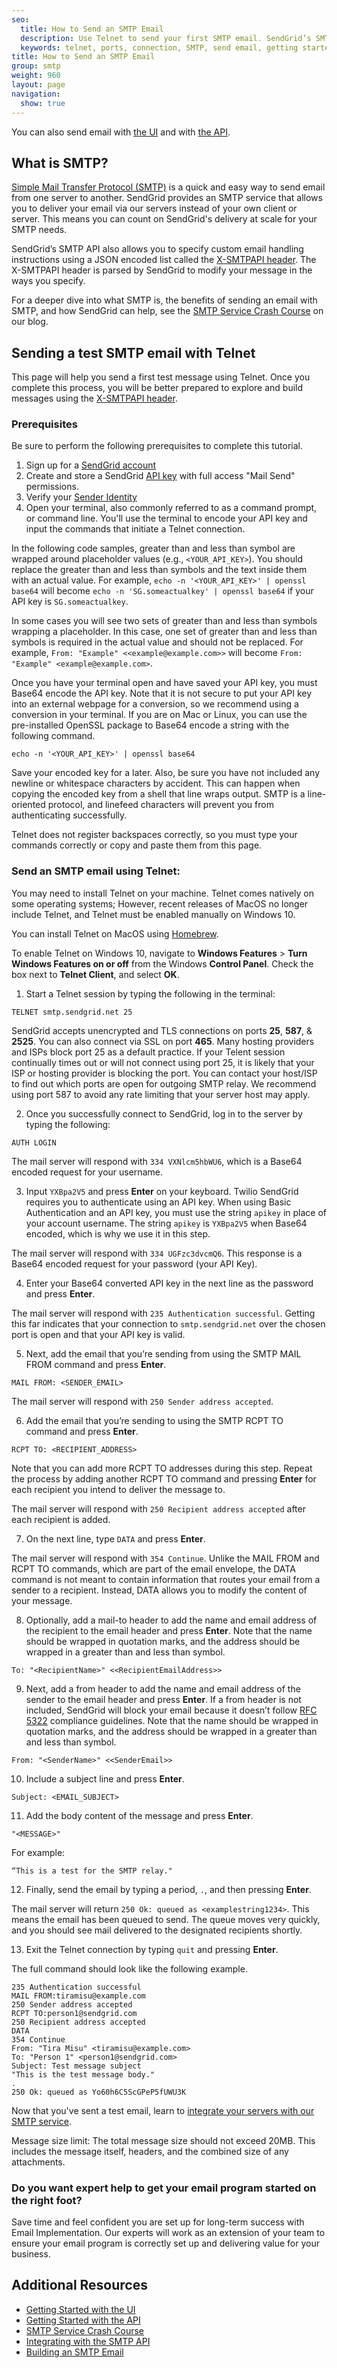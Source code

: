 ```yaml
---
seo:
  title: How to Send an SMTP Email
  description: Use Telnet to send your first SMTP email. SendGrid’s SMTP API allows developers to specify custom handling instructions for email using an X-SMTPAPI header inserted into the message.
  keywords: telnet, ports, connection, SMTP, send email, getting started
title: How to Send an SMTP Email
group: smtp
weight: 960
layout: page
navigation:
  show: true
---
```


You can also send email with [the UI]({{root_url}}/ui/sending-email/how-to-send-email-with-marketing-campaigns/) and with [the API]({{root_url}}/api-reference/).

## What is SMTP?

[Simple Mail Transfer Protocol (SMTP)]({{root_url}}/glossary/smtp/) is a quick and easy way to send email from one server to another. SendGrid provides an SMTP service that allows you to deliver your email via our servers instead of your own client or server. This means you can count on SendGrid's delivery at scale for your SMTP needs.

SendGrid’s SMTP API also allows you to specify custom email handling instructions using a JSON encoded list called the [X-SMTPAPI header]({{root_url}}/for-developers/sending-email/building-an-x-smtpapi-header/). The X-SMTPAPI header is parsed by SendGrid to modify your message in the ways you specify.

For a deeper dive into what SMTP is, the benefits of sending an email with SMTP, and how SendGrid can help, see the [SMTP Service Crash Course](https://sendgrid.com/blog/smtp-service-crash-course/) on our blog.

## Sending a test SMTP email with Telnet

This page will help you send a first test message using Telnet. Once you complete this process, you will be better prepared to explore and build messages using the [X-SMTPAPI header]({{root_url}}/for-developers/sending-email/building-an-x-smtpapi-header/).

### Prerequisites

Be sure to perform the following prerequisites to complete this tutorial.

1. Sign up for a [SendGrid account](https://signup.sendgrid.com/)
2. Create and store a SendGrid [API key](https://app.sendgrid.com/settings/api_keys) with full access "Mail Send" permissions.
3. Verify your [Sender Identity]({{root_url}}/for-developers/sending-email/sender-identity/)
4. Open your terminal, also commonly referred to as a command prompt, or command line. You'll use the terminal to encode your API key and input the commands that initiate a Telnet connection.

<call-out>

In the following code samples, greater than and less than symbol are wrapped around placeholder values (e.g., `<YOUR_API_KEY>`). You should replace the greater than and less than symbols and the text inside them with an actual value. For example, `echo -n '<YOUR_API_KEY>' | openssl base64` will become `echo -n 'SG.someactualkey' | openssl base64` if your API key is `SG.someactualkey`.

In some cases you will see two sets of greater than and less than symbols wrapping a placeholder. In this case, one set of greater than and less than symbols is required in the actual value and should not be replaced. For example, `From: "Example" <<example@example.com>>` will become `From: "Example" <example@example.com>`.

</call-out>

Once you have your terminal open and have saved your API key, you must Base64 encode the API key. Note that it is not secure to put your API key into an external webpage for a conversion, so we recommend using a conversion in your terminal. If you are on Mac or Linux, you can use the pre-installed OpenSSL package to Base64 encode a string with the following command.

```shell
echo -n '<YOUR_API_KEY>' | openssl base64
```

Save your encoded key for a later. Also, be sure you have not included any newline or whitespace characters by accident. This can happen when copying the encoded key from a shell that line wraps output. SMTP is a line-oriented protocol, and linefeed characters will prevent you from authenticating successfully.

<call-out type="warning">

Telnet does not register backspaces correctly, so you must type your commands correctly or copy and paste them from this page.

</call-out>

### Send an SMTP email using Telnet:

<call-out>

You may need to install Telnet on your machine. Telnet comes natively on some operating systems; However, recent releases of MacOS no longer include Telnet, and Telnet must be enabled manually on Windows 10.

You can install Telnet on MacOS using [Homebrew](https://brew.sh/).

To enable Telnet on Windows 10, navigate to **Windows Features** > **Turn Windows Features on or off** from the Windows **Control Panel**. Check the box next to **Telnet Client**, and select **OK**.

</call-out>

1. Start a Telnet session by typing the following in the terminal:

```shell
TELNET smtp.sendgrid.net 25
```

SendGrid accepts unencrypted and TLS connections on ports **25**, **587**, & **2525**. You can also connect via SSL on port **465**. Many hosting providers and ISPs block port 25 as a default practice. If your Telent session continually times out or will not connect using port 25, it is likely that your ISP or hosting provider is blocking the port. You can contact your host/ISP to find out which ports are open for outgoing SMTP relay. We recommend using port 587 to avoid any rate limiting that your server host may apply.

2. Once you successfully connect to SendGrid, log in to the server by typing the following:

```shell
AUTH LOGIN
```

The mail server will respond with `334 VXNlcm5hbWU6`, which is a Base64 encoded request for your username.

3. Input `YXBpa2V5` and press **Enter** on your keyboard. Twilio SendGrid requires you to authenticate using an API key. When using Basic Authentication and an API key, you must use the string `apikey` in place of your account username. The string `apikey` is `YXBpa2V5` when Base64 encoded, which is why we use it in this step.

The mail server will respond with `334 UGFzc3dvcmQ6`. This response is a Base64 encoded request for your password (your API Key).

4. Enter your Base64 converted API key in the next line as the password and press **Enter**.

The mail server will respond with `235 Authentication successful`. Getting this far indicates that your connection to `smtp.sendgrid.net` over the chosen port is open and that your API key is valid.

5. Next, add the email that you’re sending from using the SMTP MAIL FROM command and press **Enter**.

```shell
MAIL FROM: <SENDER_EMAIL>
```

The mail server will respond with `250 Sender address accepted`.

6. Add the email that you’re sending to using the SMTP RCPT TO command and press **Enter**.

```shell
RCPT TO: <RECIPIENT_ADDRESS>
```

Note that you can add more RCPT TO addresses during this step. Repeat the process by adding another RCPT TO command and pressing **Enter** for each recipient you intend to deliver the message to.

The mail server will respond with `250 Recipient address accepted` after each recipient is added.

7. On the next line, type `DATA` and press **Enter**.

The mail server will respond with `354 Continue`. Unlike the MAIL FROM and RCPT TO commands, which are part of the email envelope, the DATA command is not meant to contain information that routes your email from a sender to a recipient. Instead, DATA allows you to modify the content of your message.

8. Optionally, add a mail-to header to add the name and email address of the recipient to the email header and press **Enter**. Note that the name should be wrapped in quotation marks, and the address should be wrapped in a greater than and less than symbol.

```shell
To: "<RecipientName>" <<RecipientEmailAddress>>
```

9. Next, add a from header to add the name and email address of the sender to the email header and press **Enter**. If a from header is not included, SendGrid will block your email because it doesn’t follow [RFC 5322](https://tools.ietf.org/html/rfc5322) compliance guidelines. Note that the name should be wrapped in quotation marks, and the address should be wrapped in a greater than and less than symbol.

```shell
From: "<SenderName>" <<SenderEmail>>
```

10. Include a subject line and press **Enter**.

```shell
Subject: <EMAIL_SUBJECT>
```

11. Add the body content of the message and press **Enter**.

```shell
"<MESSAGE>"
```

For example:

```
“This is a test for the SMTP relay."
```

12. Finally, send the email by typing a period, `.`, and then pressing **Enter**.

The mail server will return `250 Ok: queued as <examplestring1234>`. This means the email has been queued to send. The queue moves very quickly, and you should see mail delivered to the designated recipients shortly.

13. Exit the Telnet connection by typing `quit` and pressing **Enter**.

The full command should look like the following example.

```shell
235 Authentication successful
MAIL FROM:tiramisu@example.com
250 Sender address accepted
RCPT TO:person1@sendgrid.com
250 Recipient address accepted
DATA
354 Continue
From: "Tira Misu" <tiramisu@example.com>
To: "Person 1" <person1@sendgrid.com>
Subject: Test message subject
"This is the test message body."
.
250 Ok: queued as Yo60h6C5ScGPeP5fUWU3K
```

Now that you've sent a test email, learn to [integrate your servers with our SMTP service]({{root_url}}/for-developers/sending-email/integrating-with-the-smtp-api/).

<call-out>

Message size limit: The total message size should not exceed 20MB. This includes the message itself, headers, and the combined size of any attachments.

</call-out>

<call-out-link linktext="IMPLEMENTATION SERVICES" img="/img/expert-insights-promo1.png" link="https://sendgrid.com/solutions/email-implementation/">

### Do you want expert help to get your email program started on the right foot?

Save time and feel confident you are set up for long-term success with Email Implementation. Our experts will work as an extension of your team to ensure your email program is correctly set up and delivering value for your business.

</call-out-link>

## Additional Resources

- [Getting Started with the UI]({{root_url}}/ui/sending-email/how-to-send-email-with-marketing-campaigns/)
- [Getting Started with the API]({{root_url}}/for-developers/sending-email/api-getting-started/)
- [SMTP Service Crash Course](https://sendgrid.com/blog/smtp-service-crash-course/)
- [Integrating with the SMTP API]({{root_url}}/for-developers/sending-email/integrating-with-the-smtp-api/)
- [Building an SMTP Email]({{root_url}}/for-developers/sending-email/building-an-x-smtpapi-header/)
